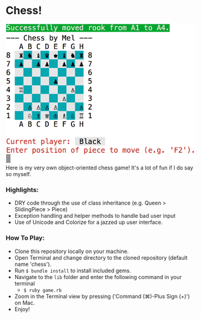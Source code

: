 # Chess!
![screenshot](assets/screenshot.png)
Here is my very own object-oriented chess game!  It's a lot of fun if I do say so myself.

### Highlights:
  - DRY code through the use of class inheritance (e.g. Queen > SlidingPiece > Piece)
  - Exception handling and helper methods to handle bad user input
  - Use of Unicode and Colorize for a jazzed up user interface.

### How To Play:
  - Clone this repository locally on your machine.
  - Open Terminal and change directory to the cloned repository (default name 'chess').
  - Run `$ bundle install` to install included gems.
  - Navigate to the `lib` folder and enter the following command in your terminal
    - `$ ruby game.rb`
  - Zoom in the Terminal view by pressing ('Command (⌘)-Plus Sign (+)') on Mac.
  - Enjoy!

